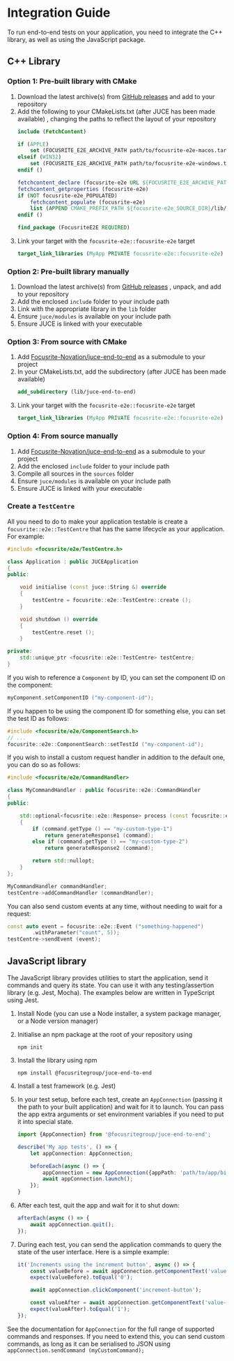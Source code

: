 # Integration Guide

To run end-to-end tests on your application, you need to integrate the C++
library, as well as using the JavaScript package.

## C++ Library

### Option 1: Pre-built library with CMake

1. Download the latest archive(s) from [GitHub releases](https://github.com/Focusrite-Novation/juce-end-to-end/releases) 
and add to your repository
1. Add the following to your CMakeLists.txt (after JUCE has been made available)
, changing the paths to reflect the layout of your repository
    ```CMake
    include (FetchContent)

    if (APPLE)
        set (FOCUSRITE_E2E_ARCHIVE_PATH path/to/focusrite-e2e-macos.tar.gz)
    elseif (WIN32)
        set (FOCUSRITE_E2E_ARCHIVE_PATH path/to/focusrite-e2e-windows.tar.gz)
    endif ()

    fetchcontent_declare (focusrite-e2e URL ${FOCUSRITE_E2E_ARCHIVE_PATH})
    fetchcontent_getproperties (focusrite-e2e)
    if (NOT focusrite-e2e_POPULATED)
        fetchcontent_populate (focusrite-e2e)
        list (APPEND CMAKE_PREFIX_PATH ${focusrite-e2e_SOURCE_DIR}/lib/cmake)
    endif ()

    find_package (FocusriteE2E REQUIRED)
    ```
1. Link your target with the `focusrite-e2e::focusrite-e2e` target
    ```CMake
    target_link_libraries (MyApp PRIVATE focusrite-e2e::focusrite-e2e)

### Option 2: Pre-built library manually

1. Download the latest archive(s) from [GitHub releases](https://github.com/Focusrite-Novation/juce-end-to-end/releases)
, unpack, and add to your repository
1. Add the enclosed `include` folder to your include path
1. Link with the appropriate library in the `lib` folder
1. Ensure `juce/modules` is available on your include path
1. Ensure JUCE is linked with your executable

### Option 3: From source with CMake

1. Add [Focusrite-Novation/juce-end-to-end](https://github.com/Focusrite-Novation/juce-end-to-end) 
as a submodule to your project
1. In your CMakeLists.txt, add the subdirectory (after JUCE has been made 
available)
    ```CMake
    add_subdirectory (lib/juce-end-to-end)
    ```
1. Link your target with the `focusrite-e2e::focusrite-e2e` target
    ```CMake
    target_link_libraries (MyApp PRIVATE focusrite-e2e::focusrite-e2e)
    ```

### Option 4: From source manually

1. Add [Focusrite-Novation/juce-end-to-end](https://github.com/Focusrite-Novation/juce-end-to-end) 
as a submodule to your project
1. Add the enclosed `include` folder to your include path
1. Compile all sources in the `sources` folder
1. Ensure `juce/modules` is available on your include path
1. Ensure JUCE is linked with your executable

### Create a `TestCentre`

All you need to do to make your application testable is create a 
`focusrite::e2e::TestCentre` that has the same lifecycle as your application. 
For example:

```C++
#include <focusrite/e2e/TestCentre.h>

class Application : public JUCEApplication
{
public:

    void initialise (const juce::String &) override
    {
        testCentre = focusrite::e2e::TestCentre::create ();
    }

    void shutdown () override
    {
        testCentre.reset ();
    }

private:
    std::unique_ptr <focusrite::e2e::TestCentre> testCentre;
}
```

If you wish to reference a `Component` by ID, you can set the component ID on the component:

```C++
myComponent.setComponentID ("my-component-id");
```

If you happen to be using the component ID for something else, you can set the test ID as follows:
```C++
#include <focusrite/e2e/ComponentSearch.h>
// ...
focusrite::e2e::ComponentSearch::setTestId ("my-component-id");
```

If you wish to install a custom request handler in addition to the default one,
you can do so as follows:

```C++
#include <focusrite/e2e/CommandHandler>

class MyCommandHandler : public focusrite::e2e::CommandHandler
{
public:

    std::optional<focusrite::e2e::Response> process (const focusrite::e2e::Command & command) override
    {
        if (command.getType () == "my-custom-type-1")
            return generateResponse1 (command);
        else if (command.getType () == "my-custom-type-2")
            return generateResponse2 (command);

        return std::nullopt;
    }
};

MyCommandHandler commandHandler;
testCentre->addCommandHandler (commandHandler);
```

You can also send custom events at any time, without needing to wait for a 
request:

```C++
const auto event = focusrite::e2e::Event ("something-happened")
        .withParameter("count", 5));
testCentre->sendEvent (event);
```

## JavaScript library

The JavaScript library provides utilities to start the application, send it
commands and query its state. You can use it with any testing/assertion library
(e.g. Jest, Mocha). The examples below are written in TypeScript using Jest.

1. Install Node (you can use a Node installer, a system package manager, or a Node version manager)
2. Initialise an npm package at the root of your repository using
   ```
   npm init
   ```
3. Install the library using npm
    ```
    npm install @focusritegroup/juce-end-to-end
    ```
4. Install a test framework (e.g. Jest)
5. In your test setup, before each test, create an `AppConnection` (passing it 
the path to your built application) and wait for it to launch. You can pass the
app extra arguments or set environment variables if you need to put it into 
special state.

    ```TypeScript
    import {AppConnection} from '@focusritegroup/juce-end-to-end';

    describe('My app tests', () => {
        let appConnection: AppConnection;

        beforeEach(async () => {
            appConnection = new AppConnection({appPath: 'path/to/app/binary'});
            await appConnection.launch();
        });
    }
    ```

6. After each test, quit the app and wait for it to shut down:

    ```TypeScript
    afterEach(async () => {
        await appConnection.quit();
    });
    ```

7. During each test, you can send the application commands to query the state
of the user interface. Here is a simple example:

    ```TypeScript
    it('Increments using the increment button', async () => {
        const valueBefore = await appConnection.getComponentText('value-label');
        expect(valueBefore).toEqual('0');

        await appConnection.clickComponent('increment-button');

        const valueAfter = await appConnection.getComponentText('value-label');
        expect(valueAfter).toEqual('1');
    });
    ```

See the documentation for `AppConnection` for the full range of supported 
commands and responses. If you need to extend this, you can send custom commands,
as long as it can be serialised to JSON using 
`appConnection.sendCommand (myCustomCommand);`